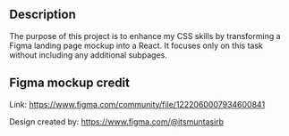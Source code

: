 ## Description

The purpose of this project is to enhance my CSS skills by transforming a Figma landing page mockup into a React. It focuses only on this task without including any additional subpages.

## Figma mockup credit

Link:
https://www.figma.com/community/file/1222060007934600841

Design created by:
https://www.figma.com/@itsmuntasirb
